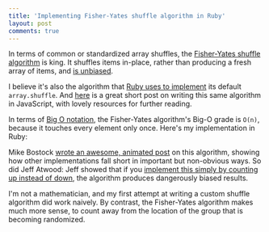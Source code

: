 ```yaml
---
title: 'Implementing Fisher-Yates shuffle algorithm in Ruby'
layout: post
comments: true
---
```


In terms of common or standardized array shuffles, the [Fisher-Yates shuffle algorithm](https://en.wikipedia.org/wiki/Fisher%E2%80%93Yates_shuffle) is king. It shuffles items in-place, rather than producing a fresh array of items, and [is unbiased](https://blog.codinghorror.com/the-danger-of-naivete/).

I believe it's also the algorithm that [Ruby uses to implement](https://ruby-doc.org/core-2.4.0/Array.html#method-i-shuffle-21) its default `array.shuffle`. And [here](https://www.frankmitchell.org/2015/01/fisher-yates/) is a great short post on writing this same algorithm in JavaScript, with lovely resources for further reading.

In terms of [Big O notation](http://blog.honeybadger.io/a-rubyist-s-guide-to-big-o-notation/), the Fisher-Yates algorithm's Big-O grade is `O(n)`, because it touches every element only once. Here's my implementation in Ruby:

<!-- gist with algorithm -->
<script src="https://gist.github.com/mindplace/3f3a08299651ebf4ab91de3d83254fbc.js"></script>

Mike Bostock [wrote an awesome, animated post](https://bost.ocks.org/mike/shuffle/) on this algorithm, showing how other implementations fall short in important but non-obvious ways. So did Jeff Atwood: Jeff showed that if you [implement this simply by counting up instead of down](https://blog.codinghorror.com/the-danger-of-naivete/), the algorithm produces dangerously biased results.

I'm not a mathematician, and my first attempt at writing a custom shuffle algorithm did work naively. By contrast, the Fisher-Yates algorithm makes much more sense, to count away from the location of the group that is becoming randomized.
